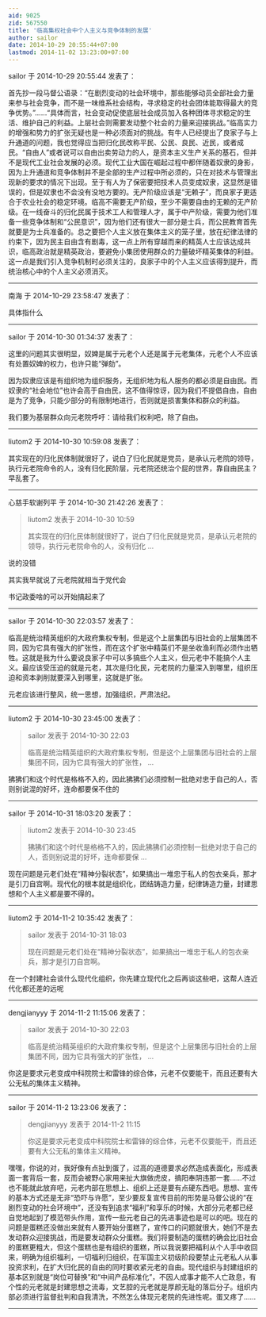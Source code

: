 ```yaml
---
aid: 9025
zid: 567550
title: '临高集权社会中个人主义与竞争体制的发展'
author: sailor
date: 2014-10-29 20:55:44+07:00
lastmod: 2014-11-02 13:23:00+07:00
---
```


sailor 于 2014-10-29 20:55:44 发表了：

首先抄一段马督公语录：“在剧烈变动的社会环境中，那些能够动员全部社会力量来参与社会竞争，而不是一味维系社会结构，寻求稳定的社会团体能取得最大的竞争优势。”……“具体而言，社会变动促使底层社会成员加入各种团体寻求稳定的生活、维护自己的利益。上层社会则需要发动整个社会的力量来迎接挑战。”临高实力的增强和势力的扩张无疑也是一种必须面对的挑战。有牛人已经提出了良家子与上升通道的问题，我也觉得应当把归化民改称平民、公民、良民、近民，或者成民。“自由人”或者说可以自由出卖劳动力的人，是资本主义生产关系的基石，但并不是现代工业社会发展的必须。现代工业大国在崛起过程中都伴随着奴隶的身影，因为上升通道和竞争体制并不是全部的生产过程中所必须的，只在对技术与管理出现新的要求的情况下出现。至于有人为了保密要把技术人员变成奴隶，这显然是错误的，但是奴隶也不会没有没地方要的。无产阶级应该是“无赖子”，而良家子更适合于农业社会的稳定环境。临高不需要无产阶级，至少不需要自由的无赖的无产阶级。在一线奋斗的归化民属于技术工人和管理人才，属于中产阶级，需要为他们准备一些竞争体制和“公民意识”，因为他们还有很大一部分是士兵，而公民教育首先就要是为士兵准备的。总之要把个人主义放在集体主义的笼子里，放在纪律法律的约束下，因为民主自由含有剧毒，这一点上所有穿越而来的精英人士应该达成共识，临高政治就是精英政治，要避免小集团使用群众的力量破坏精英集体的利益。这一点是我们引入竞争机制时必须关注的，良家子中的个人主义应该得到提升，而统治核心中的个人主义必须消灭。

---------

南海 于 2014-10-29 23:58:47 发表了：

具体指什么

---------

sailor 于 2014-10-30 01:34:37 发表了：

这里的问题其实很明显，奴婢是属于元老个人还是属于元老集体，元老个人不应该有处置奴婢的权力，也许只能“弹劾”。

因为奴隶应该是有组织地为组织服务，无组织地为私人服务的都必须是自由民。而奴隶的“社会地位”也许会高于自由民，这不值得惊讶，因为我们不提倡自由，自由是为了竞争，只能少部分的有限制地进行，否则就是损害集体和群众的利益。

我们要为基层群众向元老院呼吁：请给我们权利吧，除了自由。

---------

liutom2 于 2014-10-30 10:59:08 发表了：

其实现在的归化民体制就很好了，说白了归化民就是党员，是承认元老院的领导，执行元老院命令的人，没有归化民阶层，元老院还统治个屁的世界，靠自由民主？早乱套了。

---------

心慈手软谢列平 于 2014-10-30 21:42:26 发表了：

> liutom2 发表于 2014-10-30 10:59
> 
> 其实现在的归化民体制就很好了，说白了归化民就是党员，是承认元老院的领导，执行元老院命令的人，没有归化 ...



说的没错

其实我早就说了元老院就相当于党代会

书记政委啥的可以开始搞起来了

---------

sailor 于 2014-10-30 22:03:57 发表了：

临高是统治精英组织的大政府集权专制，但是这个上层集团与旧社会的上层集团不同，因为它具有强大的扩张性，而在这个扩张中精英们不是坐收渔利而必须作出牺牲。这就是我为什么要说良家子中可以多搞些个人主义，但元老中不能搞个人主义。最应该受压迫的就是元老，其次是归化民，元老院的力量深入到哪里，组织压迫和资本剥削就要深入到哪里，这就是扩张。

元老应该进行整风，统一思想，加强组织，严肃法纪。

---------

liutom2 于 2014-10-30 23:45:00 发表了：

> sailor 发表于 2014-10-30 22:03
> 
> 临高是统治精英组织的大政府集权专制，但是这个上层集团与旧社会的上层集团不同，因为它具有强大的扩张性， ...



狒狒们和这个时代是格格不入的，因此狒狒们必须控制一批绝对忠于自己的人，否则别说混的好坏，连命都要保不住的

---------

sailor 于 2014-10-31 18:03:20 发表了：

> liutom2 发表于 2014-10-30 23:45
> 
> 狒狒们和这个时代是格格不入的，因此狒狒们必须控制一批绝对忠于自己的人，否则别说混的好坏，连命都要保 ...



现在问题是元老们处在“精神分裂状态”，如果搞出一堆忠于私人的包衣亲兵，那才是引刀自宫啊。现代化的根本就是组织化，团结铸造力量，纪律铸造力量，封建思想和个人主义都是要不得的。

---------

liutom2 于 2014-11-2 10:35:42 发表了：

> sailor 发表于 2014-10-31 18:03
> 
> 现在问题是元老们处在“精神分裂状态”，如果搞出一堆忠于私人的包衣亲兵，那才是引刀自宫啊。



在一个封建社会谈什么现代化组织，你先建立现代化之后再谈这些吧，这帮人连近代化都还差的远呢

---------

dengjianyyy 于 2014-11-2 11:15:06 发表了：

> sailor 发表于 2014-10-30 22:03
> 
> 临高是统治精英组织的大政府集权专制，但是这个上层集团与旧社会的上层集团不同，因为它具有强大的扩张性， ...



你这是要求元老变成中科院院士和雷锋的综合体，元老不仅要能干，而且还要有大公无私的集体主义精神。

---------

sailor 于 2014-11-2 13:23:06 发表了：

> dengjianyyy 发表于 2014-11-2 11:15
> 
> 你这是要求元老变成中科院院士和雷锋的综合体，元老不仅要能干，而且还要有大公无私的集体主义精神。



嘿嘿，你说的对，我好像有点扯到蛋了，过高的道德要求必然造成表面化，形成表面一套背后一套，反而会被野心家用来扯大旗做虎皮，搞阳奉阴违那一套……不过也不能就此放弃吧，元老内部在思想上、组织上还是要有点硬东西吧。思想、宣传的基本方式还是无非“恐吓与许愿”，至少要反复宣传目前的形势是马督公说的“在剧烈变动的社会环境中”，还没有到追求“福利”和享乐的时候，大部分元老都已经自觉地起到了模范带头作用，宣传一些元老自己的先进事迹也是可以的吧。现在的问题是蛋糕还没做出来就有人要开始分蛋糕了，宣传口的问题就很大，她们不是去发动群众迎接挑战，而是要发动群众分蛋糕。我们将要制造的蛋糕的确会比旧社会的蛋糕更粗大，但这个蛋糕也是有组织的蛋糕，所以我说要把福利从个人手中收回来，明确为组织福利，一切福利归组织，在军国主义初级阶段要禁止元老私人从事投资求利，在扩大归化民的自由的同时要收紧元老的自由。现代组织与封建组织的基本区别就是“岗位可替换”和“中间产品标准化”，不因人成事才能不人亡政息，有个性的元老就是封建思想之流毒，文艺腔的元老就是厚颜无耻的落后分子。组织内部必须进行监督批判和自我清洗，不然怎么体现元老院的先进性呢。蛋又疼了……

---------

